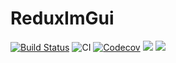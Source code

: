 # ReduxImGui

[![Build Status](https://travis-ci.com/Gnimuc/ReduxImGui.jl.svg?branch=master)](https://travis-ci.com/Gnimuc/ReduxImGui.jl)
![CI](https://github.com/Gnimuc/ReduxImGui.jl/workflows/CI/badge.svg)
[![Codecov](https://codecov.io/gh/Gnimuc/ReduxImGui.jl/branch/master/graph/badge.svg)](https://codecov.io/gh/Gnimuc/ReduxImGui.jl)
[![](https://img.shields.io/badge/docs-stable-blue.svg)](https://Gnimuc.github.io/ReduxImGui.jl/stable)
[![](https://img.shields.io/badge/docs-dev-blue.svg)](https://Gnimuc.github.io/ReduxImGui.jl/dev)
